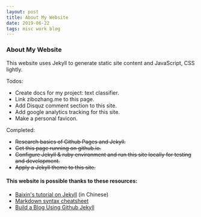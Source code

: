 ```yaml
---
layout: post
title: About My Website
date: 2019-06-22
tags: misc work blog 
---
```


### About My Website

This website uses Jekyll to generate static site content and JavaScript, CSS lightly.

Todos:
  * Create docs for my project: text classifier.
  * Link zibozhang.me to this page.
  * Add Disquz comment section to this site.
  * Add google analytics tracking for this site.
  * Make a personal favicon.

Completed:
  * ~~Research basics of Github Pages and Jekyll.~~
  * ~~Get this page running on github.io.~~
  * ~~Configure Jekyll & ruby environment and run this site locally for testing and development.~~
  * ~~Apply a Jekyll theme to this site.~~

#### This website is possible thanks to these resources:
  * [Baixin's tutorial on Jekyll](http://baixin.io:8000/2016/10/jekyll_tutorials1/) (in Chinese)
  * [Markdown syntax cheatsheet](https://github.com/adam-p/markdown-here/wiki/Markdown-Cheatsheet)
  * [Build a Blog Using Github Jekyll](https://www.nikhita.dev/build-blog-using-github-jekyll)
